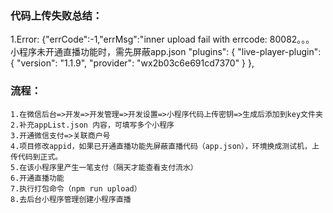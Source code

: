 
### 代码上传失败总结：
  1.Error: {"errCode":-1,"errMsg":"inner upload fail with errcode: 80082。。。
    小程序未开通直播功能时，需先屏蔽app.json
    "plugins": {
      "live-player-plugin": {
        "version": "1.1.9",
        "provider": "wx2b03c6e691cd7370"
      }
    },

### 流程：
    1.在微信后台=>开发=>开发管理=>开发设置=>小程序代码上传密钥=>生成后添加到key文件夹
    2.补充appList.json 内容，可填写多个小程序
    3.开通微信支付=>关联商户号
    4.项目修改appid，如果已开通直播功能先屏蔽直播代码（app.json），环境换成测试机，上传代码到正式。
    5.在该小程序里产生一笔支付（隔天才能查看支付流水）
    6.开通直播功能
    7.执行打包命令（npm run upload）
    8.去后台小程序管理创建小程序直播

